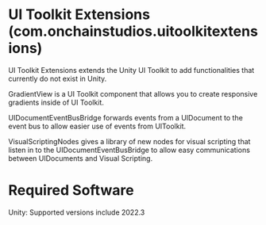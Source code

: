 # UI Toolkit Extensions (com.onchainstudios.uitoolkitextensions)

UI Toolkit Extensions extends the Unity UI Toolkit to add functionalities that currently do not exist in Unity.

GradientView is a UI Toolkit component that allows you to create responsive gradients inside of UI Toolkit.

UIDocumentEventBusBridge forwards events from a UIDocument to the event bus to allow easier use of events from UIToolkit.

VisualScriptingNodes gives a library of new nodes for visual scripting that listen in to the UIDocumentEventBusBridge to allow easy communications between UIDocuments and Visual Scripting.

# Required Software

Unity: Supported versions include 2022.3